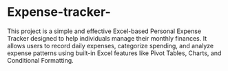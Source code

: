 # Expense-tracker-
This project is a simple and effective Excel-based Personal Expense Tracker designed to help individuals manage their monthly finances. It allows users to record daily expenses, categorize spending, and analyze expense patterns using built-in Excel features like Pivot Tables, Charts, and Conditional Formatting. 
